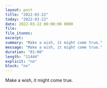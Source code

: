 ```yaml
---
layout: post
title: "2022-03-22"
today: "2022-03-22"
date: 2022-03-22 00:00:00 0000
file:
file_itunes:
excerpt:
summary: "Make a wish, it might come true."
message: "Make a wish, it might come true."
duration: "01:00"
length: "11444"
explicit: "no"
block: "no"
---
```

Make a wish, it might come true.

